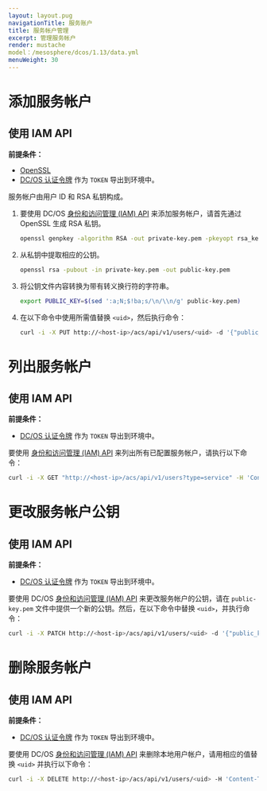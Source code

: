 ```yaml
---
layout: layout.pug
navigationTitle: 服务账户
title: 服务帐户管理
excerpt: 管理服务帐户
render: mustache
model：/mesosphere/dcos/1.13/data.yml
menuWeight: 30
---
```


<!-- The source repository for this topic is https://github.com/dcos/dcos-docs-site -->

# 添加服务帐户

## 使用 IAM API

**前提条件：**
- [OpenSSL](https://www.openssl.org/)
- [DC/OS 认证令牌](/mesosphere/dcos/1.13/security/oss/authentication/authentication-token/) 作为 `TOKEN` 导出到环境中。

服务帐户由用户 ID 和 RSA 私钥构成。

1. 要使用 DC/OS [身份和访问管理 (IAM) API](/mesosphere/dcos/1.13/security/oss/iam-api/) 来添加服务帐户，请首先通过 OpenSSL 生成 RSA 私钥。

    ```bash
    openssl genpkey -algorithm RSA -out private-key.pem -pkeyopt rsa_keygen_bits:2048
    ```

1. 从私钥中提取相应的公钥。

    ```bash
    openssl rsa -pubout -in private-key.pem -out public-key.pem
    ```

1. 将公钥文件内容转换为带有转义换行符的字符串。

    ```bash
    export PUBLIC_KEY=$(sed ':a;N;$!ba;s/\n/\\n/g' public-key.pem)
    ```

1. 在以下命令中使用所需值替换 `<uid>`，然后执行命令：

    ```bash
    curl -i -X PUT http://<host-ip>/acs/api/v1/users/<uid> -d '{"public_key": "'"$PUBLIC_KEY"'"}' -H 'Content-Type: application/json' -H "Authorization: token=$TOKEN"
    ```

# 列出服务帐户

## 使用 IAM API

**前提条件：**
- [DC/OS 认证令牌](/mesosphere/dcos/1.13/security/oss/authentication/authentication-token/) 作为 `TOKEN` 导出到环境中。

要使用 [身份和访问管理 (IAM) API](/mesosphere/dcos/1.13/security/oss/iam-api/) 来列出所有已配置服务帐户，请执行以下命令：

```bash
curl -i -X GET "http://<host-ip>/acs/api/v1/users?type=service" -H 'Content-Type: application/json' -H "Authorization: token=$TOKEN"
```

# 更改服务帐户公钥

## 使用 IAM API

**前提条件：**
- [DC/OS 认证令牌](/mesosphere/dcos/1.13/security/oss/authentication/authentication-token/) 作为 `TOKEN` 导出到环境中。

要使用 DC/OS [身份和访问管理 (IAM) API](/mesosphere/dcos/1.13/security/oss/iam-api/) 来更改服务帐户的公钥，请在 `public-key.pem` 文件中提供一个新的公钥。然后，在以下命令中替换 `<uid>`，并执行命令：

```bash
curl -i -X PATCH http://<host-ip>/acs/api/v1/users/<uid> -d '{"public_key": "'"$(sed ':a;N;$!ba;s/\n/\\n/g' public-key.pem)"'"}' -H 'Content-Type: application/json' -H "Authorization: token=$TOKEN"
```

# 删除服务帐户

## 使用 IAM API

**前提条件：**
- [DC/OS 认证令牌](/mesosphere/dcos/1.13/security/oss/authentication/authentication-token/) 作为 `TOKEN` 导出到环境中。

要使用 DC/OS [身份和访问管理 (IAM) API](/mesosphere/dcos/1.13/security/oss/iam-api/) 来删除本地用户帐户，请用相应的值替换 `<uid>` 并执行以下命令：

```bash
curl -i -X DELETE http://<host-ip>/acs/api/v1/users/<uid> -H 'Content-Type: application/json' -H "Authorization: token=$TOKEN"
```
